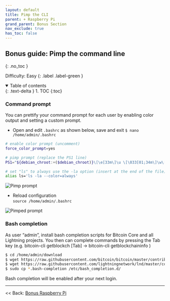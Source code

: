 ```yaml
---
layout: default
title: Pimp the CLI
parent: + Raspberry Pi
grand_parent: Bonus Section
nav_exclude: true
has_toc: false
---
```


## Bonus guide: Pimp the command line  
{: .no_toc }

Difficulty: Easy
{: .label .label-green }

<details open markdown="block">
  <summary>
    Table of contents
  </summary>
  {: .text-delta }
1. TOC
{:toc}
</details>

### Command prompt
You can prettify your command prompt for each user by enabling color output and setting a custom prompt. 

* Open and edit `.bashrc`  as shown below, save and exit
  `$ nano /home/admin/.bashrc`

```bash
# enable color prompt (uncomment)
force_color_prompt=yes

# pimp prompt (replace the PS1 line)
PS1="${debian_chroot:+($debian_chroot)}\[\e[33m\]\u \[\033[01;34m\]\w\[\e[33;40m\] ₿\[\e[m\] "

# set "ls" to always use the -la option (insert at the end of the file)
alias ls='ls -la --color=always'
```

![Pimp prompt](images/60_pimp_prompt.png)

* Reload configuration  
  `source /home/admin/.bashrc`

![Pimped prompt](images/60_pimp_prompt_result.png)

### Bash completion
As user “admin”, install bash completion scripts for Bitcoin Core and all Lightning projects. You then can complete commands by pressing the Tab key (e.g. bitcoin-cli getblockch [Tab] → bitcoin-cli getblockchaininfo )

```sh
$ cd /home/admin/download
$ wget https://raw.githubusercontent.com/bitcoin/bitcoin/master/contrib/bitcoin-cli.bash-completion 
$ wget https://raw.githubusercontent.com/lightningnetwork/lnd/master/contrib/lncli.bash-completion
$ sudo cp *.bash-completion /etc/bash_completion.d/
```

Bash completion will be enabled after your next login.

------

<< Back: [Bonus Raspberry Pi](bonus-raspberry-pi.md) 
